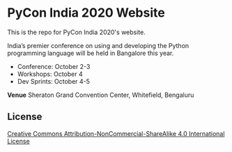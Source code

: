 # PyCon India 2020 Website

This is the repo for PyCon India 2020's website.

India’s premier conference on using and developing the Python programming language will be held in Bangalore this year.

- Conference: October 2-3
- Workshops: October 4
- Dev Sprints: October 4-5

**Venue**
Sheraton Grand Convention Center, Whitefield, Bengaluru

## License
[Creative Commons Attribution-NonCommercial-ShareAlike 4.0 International License](LICENSE.md)
